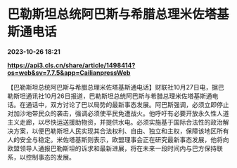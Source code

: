 # 巴勒斯坦总统阿巴斯与希腊总理米佐塔基斯通电话

**2023-10-26 18:21**

**https://api3.cls.cn/share/article/1498414?os=web&sv=7.7.5&app=CailianpressWeb**

【巴勒斯坦总统阿巴斯与希腊总理米佐塔基斯通电话】财联社10月27日电，据巴勒斯坦通讯社10月26日报道，巴勒斯坦总统阿巴斯与希腊总理米佐塔基斯通电话。在通话中，双方讨论了巴以局势的最新事态发展。阿巴斯强调，必须立即停止对加沙地带民众的袭击，强调必须使平民免遭战火。他呼吁有必要开放永久性人道主义走廊，以尽快运送援助物资，并提供水电。必须实施基于国际合法性的政治解决方案，以便巴勒斯坦人民实现其合法权利、自由、独立和主权，保障该地区所有人的安全与稳定。米佐塔基斯则表示，欧盟理事会正在研究最新事态发展，他将向欧盟领导人通报巴勒斯坦的诉求和最新进展，将在未来一段时间内与巴方保持联系，以控制事态的发展。